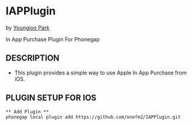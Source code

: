 IAPPlugin
=========
by [Youngjoo Park](http://onefm2.tistory.com)

In App Purchase Plugin For Phonegap

## DESCRIPTION ##

* This plugin provides a simple way to use Apple In App Purchase from iOS.


## PLUGIN SETUP FOR IOS ##


```
** Add Plugin **
phonegap local plugin add https://github.com/onefm2/IAPPlugin.git
```